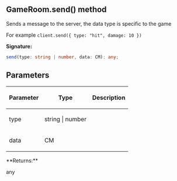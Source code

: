 
## GameRoom.send() method

Sends a message to the server, the data type is specific to the game

For example `client.send({ type: "hit", damage: 10 })`

**Signature:**

```typescript
send(type: string | number, data: CM): any;
```

## Parameters

<table><thead><tr><th>

Parameter


</th><th>

Type


</th><th>

Description


</th></tr></thead>
<tbody><tr><td>

type


</td><td>

string \| number


</td><td>


</td></tr>
<tr><td>

data


</td><td>

CM


</td><td>


</td></tr>
</tbody></table>
**Returns:**

any

